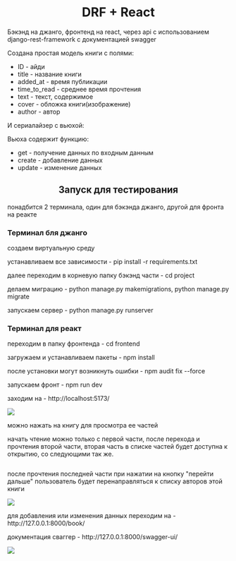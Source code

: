 <h1 align="center">DRF + React</h1>
<p>Бэкэнд на джанго, фронтенд на react, через api с использованием django-rest-framework с документацией swagger</p>
<p>Создана простая модель книги с полями:
  <ul>
    <li>ID - айди</li>
    <li>title - название книги</li>
    <li>added_at - время публикации</li>
    <li>time_to_read - среднее время прочтения</li>
    <li>text - текст, содержимое</li>
    <li>cover - обложка книги(изображение)</li>
    <li>author - автор</li>
  </ul>
</p>
<p>И сериалайзер с вьюхой:
  <p>Вьюха содержит функцию:</p>
  <ul>
    <li>get - получение данных по входным данным</li>
    <li>create - добавление данных</li>
    <li>update - изменение данных</li>
  </ul>
</p>
<h2 align="center">Запуск для тестирования</h2>
<p>понадбится 2 терминала, один для бэкэнда джанго, другой для фронта на реакте</p>
<h3>Терминал бля джанго</h3>
<p>создаем виртуальную среду</p>
<p>устанавливаем все зависимости - pip install -r requirements.txt</p>
<p>далее переходим в корневую папку бэкэнд части - cd project</p>
<p>делаем миграцию - python manage.py makemigrations, python manage.py migrate</p>
<p>запускаем сервер - python manage.py runserver</p>
<h3>Терминал для реакт</h3>
<p>переходим в папку фронтенда - cd frontend</p>
<p>загружаем и устанавливаем пакеты - npm install</p>
<p>после установки могут возникнуть ошибки - npm audit fix --force</p>
<p>запускаем фронт - npm run dev</p>
<p>заходим на - http://localhost:5173/</p>
<img src="https://github.com/user-attachments/assets/b227c21b-f57c-4b44-a754-e890ec8ddb04">
<p>можно нажать на книгу для просмотра ее частей</p>
<p>начать чтение можно только с первой части, после перехода и прочтения второй части, вторая часть в списке частей будет доступна к открытию, со следующими так же.</p>
<img src="">
<p>после прочтения последней части при нажатии на кнопку "перейти дальше" пользователь будет перенаправляться к списку авторов этой книги</p>
<img src="https://github.com/user-attachments/assets/020aed93-f062-488d-b7af-d1c4aab6afd9">
<!-- <img src="https://github.com/user-attachments/assets/6856c954-cd96-4d18-afc5-c61bade406aa"> -->
<p>для добавления или изменения данных переходим на - http://127.0.0.1:8000/book/</p>
<p>документация сваггер - http://127.0.0.1:8000/swagger-ui/</p>
<img src="https://github.com/user-attachments/assets/eaec7407-bb41-4668-a5c7-f80e08907c29">
